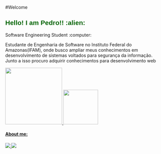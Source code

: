   #Welcome
  <br>
   
  <h2 style="color: #006400; font-family: 'Trebuchet MS', 'Lucida Sans Unicode', 'Lucida Grande', 'Lucida Sans', Arial, sans-serif;" >Hello! I am Pedro!! :alien: </h2>
  <p> Software Engineering Student :computer:</p>
   
   Estudante de Engenharia de Software no Instituto Federal do Amazonas(IFAM), onde busco ampliar meus conhecimentos em desenvolvimento de sistemas voltados para segurança da informação. Junto a isso procuro adquirir conhecimentos para desenvolvimento web
   
  <div height="120em">
      <a href="https://github.com/pedrocarvalhosnk">
      <img height="180em" src="https://github-readme-stats.vercel.app/api?username=pedrocarvalhosnk&show_icons=true&theme=algolia"/>
      <img height="110em" src="https://github-readme-stats.vercel.app/api/top-langs/?username=pedrocarvalhosnk&langs_count=8&theme=algolia"/>
  </div>
 
  <h4> About me:  <h4/>
     
  <a href="https://www.instagram.com/pedro_ow/" alt="Instagram" target="_blank">
      <img src="https://img.shields.io/badge/-Instagram-DF0174?style=for-the-badge&labelColor=DF0174&logo=instagram&logoColor=white&link=https://www.instagram.com/pedro_ow/">
      <a href="https://www.linkedin.com/in/pedro-carvalho-almeida-765942208/" alt="Instagram" target="_blank"> 
      <img src="https://img.shields.io/badge/LinkedIn-0077B5?style=for-the-badge&logo=linkedin&logoColor=white"> 
  </a>
     






       
    




